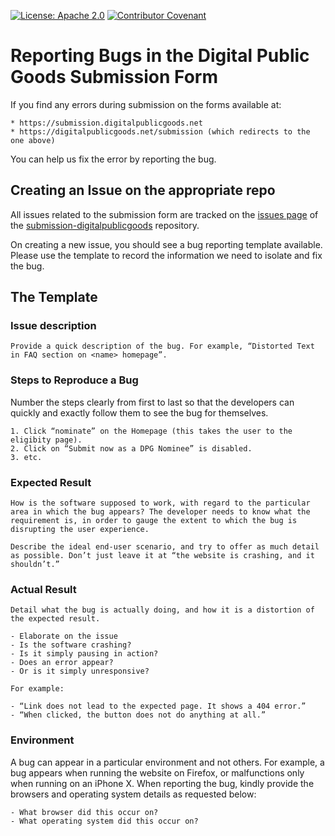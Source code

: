 [![License: Apache 2.0](https://img.shields.io/badge/License-Apache%202.0-blue.svg)](https://www.gnu.org/licenses/gpl-3.0) [![Contributor Covenant](https://img.shields.io/badge/Contributor%20Covenant-v2.0%20adopted-ff69b4.svg)](CODE_OF_CONDUCT.md)

# Reporting Bugs in the Digital Public Goods Submission Form

If you find any errors during submission on the forms available at:

```
* https://submission.digitalpublicgoods.net
* https://digitalpublicgoods.net/submission (which redirects to the one above)
```

You can help us fix the error by reporting the bug. 

## Creating an Issue on the appropriate repo

All issues related to the submission form are tracked on the [issues page](https://github.com/dpgabot/submission-digitalpublicgoods/issues/) of the [submission-digitalpublicgoods](https://github.com/dpgabot/submission-digitalpublicgoods/) repository.

On creating a new issue, you should see a bug reporting template available. Please use the template to record the information we need to isolate and fix the bug.

## The Template

### Issue description
```
Provide a quick description of the bug. For example, “Distorted Text in FAQ section on <name> homepage”.
```

### Steps to Reproduce a Bug
Number the steps clearly from first to last so that the developers can quickly and exactly follow them to see the bug for themselves.
```
1. Click “nominate” on the Homepage (this takes the user to the eligibity page).
2. Click on “Submit now as a DPG Nominee” is disabled.
3. etc.
```

### Expected Result
```
How is the software supposed to work, with regard to the particular area in which the bug appears? The developer needs to know what the requirement is, in order to gauge the extent to which the bug is disrupting the user experience.

Describe the ideal end-user scenario, and try to offer as much detail as possible. Don’t just leave it at “the website is crashing, and it shouldn’t.”
```

### Actual Result
```
Detail what the bug is actually doing, and how it is a distortion of the expected result.

- Elaborate on the issue
- Is the software crashing?
- Is it simply pausing in action?
- Does an error appear?
- Or is it simply unresponsive?

For example:

- “Link does not lead to the expected page. It shows a 404 error.”
- “When clicked, the button does not do anything at all.”
```

### Environment
A bug can appear in a particular environment and not others. For example, a bug appears when running the website on Firefox, or malfunctions only when running on an iPhone X. When reporting the bug, kindly provide the browsers and operating system details as requested below:

```
- What browser did this occur on?
- What operating system did this occur on?
```